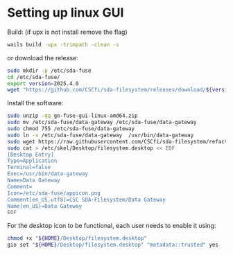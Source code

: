 # Setting up linux GUI

Build:
(if upx is not install remove the flag)
```bash
wails build -upx -trimpath -clean -s
```

or download the release:
```bash
sudo mkdir -p /etc/sda-fuse
cd /etc/sda-fuse/
export version=2025.4.0
wget "https://github.com/CSCfi/sda-filesystem/releases/download/${version}/go-fuse-gui-linux-amd64.zip"
```

Install the software:
```bash
sudo unzip -qq go-fuse-gui-linux-amd64.zip
sudo mv /etc/sda-fuse/data-gateway /etc/sda-fuse/data-gateway
sudo chmod 755 /etc/sda-fuse/data-gateway
sudo ln -s /etc/sda-fuse/data-gateway  /usr/bin/data-gateway
sudo wget https://raw.githubusercontent.com/CSCfi/sda-filesystem/refactor/wails-gui/build/appicon.png --directory-prefix=/etc/sda-fuse
sudo cat > /etc/skel/Desktop/filesystem.desktop << EOF
[Desktop Entry]
Type=Application
Terminal=false
Exec=/usr/bin/data-gateway
Name=Data Gateway
Comment=
Icon=/etc/sda-fuse/appicon.png
Comment[en_US.utf8]=CSC SDA-Filesystem/Data Gateway
Name[en_US]=Data Gateway
EOF
```

For the desktop icon to be functional, each user needs to enable it using:
```bash
chmod +x "${HOME}/Desktop/filesystem.desktop"
gio set "${HOME}/Desktop/filesystem.desktop" "metadata::trusted" yes
```
